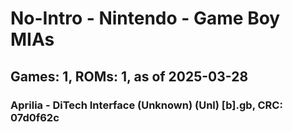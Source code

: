 # No-Intro - Nintendo - Game Boy MIAs
## Games: 1, ROMs: 1, as of 2025-03-28

### Aprilia - DiTech Interface (Unknown) (Unl) [b].gb, CRC: 07d0f62c
